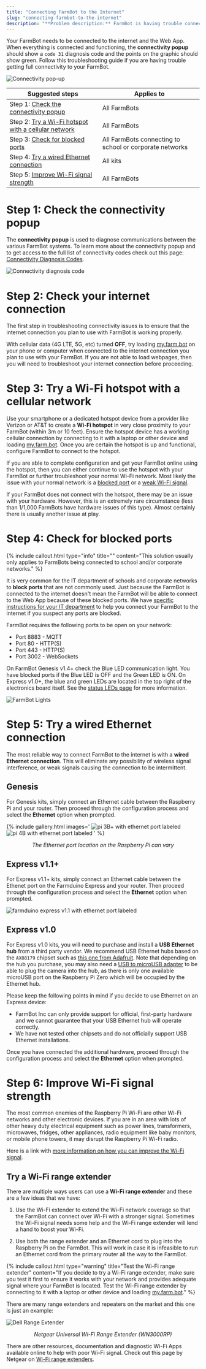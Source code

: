 ```yaml
---
title: "Connecting FarmBot to the Internet"
slug: "connecting-farmbot-to-the-internet"
description: "**Problem description:** FarmBot is having trouble connecting to the Internet or staying connected consistently."
---
```


Your FarmBot needs to be connected to the internet and the Web App. When everything is connected and functioning, the **connectivity popup** should show a `code 31` diagnosis code and the points on the graphic should show green. Follow this troubleshooting guide if you are having trouble getting full connectivity to your FarmBot.

![Connectivity pop-up](_images/connectivity_pop-up.png)

|Suggested steps               |Applies to                    |
|------------------------------|------------------------------|
|Step 1: [Check the connectivity popup](#step-1-check-the-connectivity-popup)|All FarmBots
|Step 2: [Try a Wi-Fi hotspot with a cellular network](#step-2-try-a-wi-fi-hotspot-with-a-cellular-network)|All FarmBots
|Step 3: [Check for blocked ports](#step-3-check-for-blocked-ports)|All FarmBots connecting to school or corporate networks
|Step 4: [Try a wired Ethernet connection](#step-4-try-a-wired-ethernet-connection)|All kits
|Step 5: [Improve Wi-Fi signal strength](#step-5-improve-wi-fi-signal-strength)|All FarmBots

# Step 1: Check the connectivity popup

The **connectivity popup** is used to diagnose communications between the various FarmBot systems. To learn more about the connectivity popup and to get access to the full list of connectivity codes check out this page: [Connectivity Diagnosis Codes](connectivity-codes.md).

![Connectivity diagnosis code](_images/connectivity_diagnosis_code.png)

# Step 2: Check your internet connection

The first step in troubleshooting connectivity issues is to ensure that the internet connection you plan to use with FarmBot is working properly.

With cellular data (4G LTE, 5G, etc) turned **OFF**, try loading [my.farm.bot](https://my.farm.bot) on your phone or computer when connected to the internet connection you plan to use with your FarmBot. If you are not able to load webpages, then you will need to troubleshoot your internet connection before proceeding.

# Step 3: Try a Wi-Fi hotspot with a cellular network

Use your smartphone or a dedicated hotspot device from a provider like Verizon or AT&T to create a **Wi-Fi hotspot** in very close proximity to your FarmBot (within 3m or 10 feet). Ensure the hotspot device has a working cellular connection by connecting to it with a laptop or other device and loading [my.farm.bot](https://my.farm.bot). Once you are certain the hotspot is up and functional, configure FarmBot to connect to the hotspot.

If you are able to complete configuration and get your FarmBot online using the hotspot, then you can either continue to use the hotspot with your FarmBot or further troubleshoot your normal Wi-Fi network. Most likely the issue with your normal network is a [blocked port](#step-4-check-for-blocked-ports) or a [weak Wi-Fi signal](#step-6-improve-wi-fi-signal-strength).

If your FarmBot does not connect with the hotspot, there may be an issue with your hardware. However, this is an extremely rare circumstance (less than 1/1,000 FarmBots have hardware issues of this type). Almost certainly there is usually another issue at play.

# Step 4: Check for blocked ports

{%
include callout.html
type="info"
title=""
content="This solution usually only applies to FarmBots being connected to school and/or corporate networks."
%}

It is very common for the IT department of schools and corporate networks to **block ports** that are not commonly used. Just because the FarmBot is connected to the internet doesn't mean the FarmBot will be able to connect to the Web App because of these blocked ports. We have [specific instructions for your IT department](for-it-security-professionals.md) to help you connect your FarmBot to the internet if you suspect any ports are blocked.

FarmBot requires the following ports to be open on your network:

  * Port 8883 - MQTT
  * Port 80 - HTTP(S)
  * Port 443 - HTTP(S)
  * Port 3002 - WebSockets

On FarmBot Genesis v1.4+ check the Blue LED communication light. You have blocked ports if the Blue LED is OFF and the Green LED is ON. On Express v1.0+, the blue and green LEDs are located in the top right of the electronics board itself. See the [status LEDs page](../../farmbot-os/intro/status-leds.md) for more information.

![FarmBot Lights](_images/farmbot_lights.png)

# Step 5: Try a wired Ethernet connection

The most reliable way to connect FarmBot to the internet is with a **wired Ethernet connection**. This will eliminate any possibility of wireless signal interference, or weak signals causing the connection to be intermittent.

## Genesis

For Genesis kits, simply connect an Ethernet cable between the Raspberry Pi and your router. Then proceed through the configuration process and select the **Ethernet** option when prompted.

{%
include gallery.html images='
![pi 3B+ with ethernet port labeled](_images/raspberry_pi_3_b_plus_ethernet.jpeg)
![pi 4B with ethernet port labeled](_images/raspberry_pi_4_b_ethernet.jpeg)
' %}

<center><i>The Ethernet port location on the Raspberry Pi can vary</i></center>

## Express v1.1+

For Express v1.1+ kits, simply connect an Ethernet cable between the Ethenet port on the Farmduino Express and your router. Then proceed through the configuration process and select the **Ethernet** option when prompted.

![farmduino express v1.1 with ethernet port labeled](_images/farmduino_express_ethernet.jpeg)

## Express v1.0

For Express v1.0 kits, you will need to purchase and install a **USB Ethernet hub** from a third party vendor. We recommend USB Ethernet hubs based on the `AX88179` chipset such as [this one from Adafruit](https://www.adafruit.com/product/2992). Note that depending on the hub you purchase, you may also need a [USB to microUSB adapter](https://www.amazon.com/dp/B07SDB7XY1/) to be able to plug the camera into the hub, as there is only one available microUSB port on the Raspberry Pi Zero which will be occupied by the Ethernet hub.

Please keep the following points in mind if you decide to use Ethernet on an Express device:

 * FarmBot Inc can only provide support for official, first-party hardware and we cannot guarantee that your USB Ethernet hub will operate correctly.
 * We have not tested other chipsets and do not officially support USB Ethernet installations.

Once you have connected the additional hardware, proceed through the configuration process and select the **Ethernet** option when prompted.

# Step 6: Improve Wi-Fi signal strength

The most common enemies of the Raspberry Pi Wi-Fi are other Wi-Fi networks and other electronic devices. If you are in an area with lots of other heavy duty electrical equipment such as power lines, transformers, microwaves, fridges, other appliances, radio equipment like baby monitors, or mobile phone towers, it may disrupt the Raspberry Pi Wi-Fi radio.

Here is a link with [more information on how you can improve the Wi-Fi signal](https://www.netspotapp.com/wifi-interference.html).

## Try a Wi-Fi range extender

There are multiple ways users can use a **Wi-Fi range extender** and these are a few ideas that we have:

1) Use the Wi-Fi extender to extend the Wi-Fi network coverage so that the FarmBot can connect over Wi-Fi with a stronger signal. Sometimes the Wi-Fi signal needs some help and the Wi-Fi range extender will lend a hand to boost your Wi-Fi.

2) Use both the range extender and an Ethernet cord to plug into the Raspberry Pi on the FarmBot. This will work in case it is infeasible to run an Ethernet cord from the primary router all the way to the FarmBot.

{%
include callout.html
type="warning"
title="Test the Wi-Fi range extender"
content="If you decide to try a Wi-Fi range extender, make sure you test it first to ensure it works with your network and provides adequate signal where your FarmBot is located. Test the Wi-Fi range extender by connecting to it with a laptop or other device and loading [my.farm.bot](https://my.farm.bot)."
%}

There are many range extenders and repeaters on the market and this one is just an example:

![Dell Range Extender](_images/dell_range_extender.bmp)

<center><i>Netgear Universal Wi-Fi Range Extender (WN3000RP)</i></center>

There are other resources, documentation and diagnostic Wi-Fi Apps available online to help with poor Wi-Fi signal. Check out this page by Netgear on [Wi-Fi range extenders](https://www.netgear.co.uk/home/discover/wifi-range-extender/).
